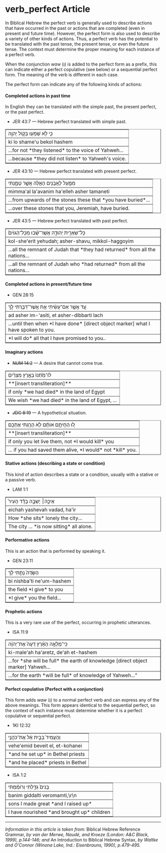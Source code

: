 # verb_perfect Article
In Biblical Hebrew the perfect verb is generally used to describe actions that have occurred in the past or actions that are completed (even in present and future time).  However, the perfect form is also used to describe a variety of other kinds of actions.  Thus, a perfect verb has the potential to be translated with the past tense, the present tense, or even the future tense.  The context must determine the proper meaning for each instance of a perfect verb.

When the conjunction *waw* (וְ) is added to the perfect form as a prefix, this can indicate either a perfect copulative (see below) or a sequential perfect form. The meaning of the verb is different in each case.  

The perfect form can indicate any of the following kinds of actions:

#### Completed actions in past time
In English they can be translated with the simple past, the present perfect, or the past perfect.

* JER 43:7 — Hebrew perfect translated with simple past.
<table border="1" class="docutils">
<colgroup>
<col width="100%" />
</colgroup>
<tbody valign="top">
<tr class="row-odd"><td>כִּ֛י לֹ֥א שָׁמְע֖וּ בְּק֣וֹל יְהוָ֑ה</td>
</tr>
<tr class="row-even"><td>ki lo shame'u bekol hashem</td>
</tr>
<tr class="row-odd"><td>...for not *they listened* to the voice of Yahweh...</td>
</tr>
<tr class="row-even"><td>...because *they did not listen* to Yahweh's voice.</td>
</tr>
</tbody>
</table>

* JER 43:10 — Hebrew perfect translated with present perfect.
<table border="1" class="docutils">
<colgroup>
<col width="100%" />
</colgroup>
<tbody valign="top">
<tr class="row-odd"><td>מִמַּ֛עַל לָאֲבָנִ֥ים הָאֵ֖לֶּה אֲשֶׁ֣ר טָמָ֑נְתִּי</td>
</tr>
<tr class="row-even"><td>mimma'al la'avanim ha'elleh asher tamaneti</td>
</tr>
<tr class="row-odd"><td>...from upwards of the stones these that *you have buried*...</td>
</tr>
<tr class="row-even"><td>...over these stones that you, Jeremiah, have buried.</td>
</tr>
</tbody>
</table>

* JER 43:5 — Hebrew perfect translated with past perfect.
<table border="1" class="docutils">
<colgroup>
<col width="100%" />
</colgroup>
<tbody valign="top">
<tr class="row-odd"><td>כָּל־שְׁאֵרִ֣ית יְהוּדָ֑ה אֲשֶׁר־שָׁ֗בוּ מִכָּל־הַגּוֹיִם֙</td>
</tr>
<tr class="row-even"><td>kol-she'erit yehudah; asher-shavu, mikkol-haggoyim</td>
</tr>
<tr class="row-odd"><td>...all the remnant of Judah that *they had returned* from all the nations...</td>
</tr>
<tr class="row-even"><td>...all the remnant of Judah who *had returned* from all the nations...</td>
</tr>
</tbody>
</table>

#### Completed actions in present/future time

* GEN 28:15
<table border="1" class="docutils">
<colgroup>
<col width="100%" />
</colgroup>
<tbody valign="top">
<tr class="row-odd"><td>עַ֚ד אֲשֶׁ֣ר אִם־עָשִׂ֔יתִי אֵ֥ת אֲשֶׁר־דִּבַּ֖רְתִּי לָֽךְ</td>
</tr>
<tr class="row-even"><td>ad asher im-'asiti, et asher-dibbarti lach</td>
</tr>
<tr class="row-odd"><td>...until then when *I have done* [direct object marker] what I have spoken to you.</td>
</tr>
<tr class="row-even"><td>*I will do* all that I have promised to you..</td>
</tr>
</tbody>
</table>

#### Imaginary actions

* ~~NUM 14:2~~ — A desire that cannot come true.
<table border="1" class="docutils">
<colgroup>
<col width="100%" />
</colgroup>
<tbody valign="top">
<tr class="row-odd"><td>לוּ־מַ֙תְנוּ֙ בְּאֶ֣רֶץ מִצְרַ֔יִם</td>
</tr>
<tr class="row-even"><td>**[insert transliteration]**</td>
</tr>
<tr class="row-odd"><td>if only *we had died* in the land of Egypt</td>
</tr>
<tr class="row-even"><td>We wish *we had died* in the land of Egypt, ...</td>
</tr>
</tbody>
</table>

* ~~JDG 8:19~~ — A hypothetical situation.
<table border="1" class="docutils">
<colgroup>
<col width="100%" />
</colgroup>
<tbody valign="top">
<tr class="row-odd"><td>ל֚וּ הַחֲיִתֶ֣ם אוֹתָ֔ם לֹ֥א הָרַ֖גְתִּי אֶתְכֶֽם׃</td>
</tr>
<tr class="row-even"><td>**[insert transliteration]**</td>
</tr>
<tr class="row-odd"><td>if only you let live them, not *I would kill* you</td>
</tr>
<tr class="row-even"><td>... if you had saved them alive, *I would* not *kill* you.</td>
</tr>
</tbody>
</table>

#### Stative actions (describing a state or condition)
This kind of action describes a state or a condition, usually with a stative or a passive verb.

* LAM 1:1
<table border="1" class="docutils">
<colgroup>
<col width="100%" />
</colgroup>
<tbody valign="top">
<tr class="row-odd"><td>אֵיכָ֣ה׀ יָשְׁבָ֣ה בָדָ֗ד הָעִיר֙</td>
</tr>
<tr class="row-even"><td>eichah yashevah vadad, ha'ir</td>
</tr>
<tr class="row-odd"><td>How *she sits* lonely the city...</td>
</tr>
<tr class="row-even"><td>The city ... *is now sitting* all alone.</td>
</tr>
</tbody>
</table>

#### Performative actions
This is an action that is performed by speaking it.

* GEN 23:11
<table border="1" class="docutils">
<colgroup>
<col width="100%" />
</colgroup>
<tbody valign="top">
<tr class="row-odd"><td>הַשָּׂדֶה֙ נָתַ֣תִּי לָ֔ךְ</td>
</tr>
<tr class="row-even"><td>bi nishba'ti ne'um-hashem</td>
</tr>
<tr class="row-odd"><td>the field *I give* to you</td>
</tr>
<tr class="row-even"><td>*I give* you the field...</td>
</tr>
</tbody>
</table>

#### Prophetic actions
This is a very rare use of the perfect, occurring in prophetic utterances.

* ISA 11:9
<table border="1" class="docutils">
<colgroup>
<col width="100%" />
</colgroup>
<tbody valign="top">
<tr class="row-odd"><td>כִּֽי־מָלְאָ֣ה הָאָ֗רֶץ דֵּעָה֙ אֶת־יְהוָ֔ה</td>
</tr>
<tr class="row-even"><td>ki-male'ah ha'aretz, de'ah et-hashem</td>
</tr>
<tr class="row-odd"><td>...for *she will be full* the earth of knowledge [direct object marker] Yahweh...</td>
</tr>
<tr class="row-even"><td>...for the earth *will be full* of knowledge of Yahweh..."</td>
</tr>
</tbody>
</table>

#### Perfect copulative (Perfect with a conjunction)
This form adds *waw* (וְ) to a normal perfect verb and can express any of the above meanings. This form appears identical to the sequential perfect, so the context of each instance must determine whether it is a perfect copulative or sequential perfect.  

* 1KI 12:32
<table border="1" class="docutils">
<colgroup>
<col width="100%" />
</colgroup>
<tbody valign="top">
<tr class="row-odd"><td>וְהֶעֱמִיד֙ בְּבֵ֣ית אֵ֔ל אֶת־כֹּהֲנֵ֥י</td>
</tr>
<tr class="row-even"><td>vehe'emid beveit el, et-kohanei</td>
</tr>
<tr class="row-odd"><td>*and he set up* in Bethel priests</td>
</tr>
<tr class="row-even"><td>*and he placed* priests in Bethel</td>
</tr>
</tbody>
</table>

* ISA 1:2
<table border="1" class="docutils">
<colgroup>
<col width="100%" />
</colgroup>
<tbody valign="top">
<tr class="row-odd"><td>בָּנִים֙ גִּדַּ֣לְתִּי וְרֹומַ֔מְתִּי</td>
</tr>
<tr class="row-even"><td>banim giddalti veromamti,\r\n</td>
</tr>
<tr class="row-odd"><td>sons I made great *and I raised up*</td>
</tr>
<tr class="row-even"><td>I have nourished *and brought up* children</td>
</tr>
</tbody>
</table>

--------------------------------------

*Information in this article is taken from:* Biblical Hebrew Reference Grammar, *by van der Merwe, Naudé, and Kroeze (London: A&C Black, 1999), p.144-146; and* An Introduction to Biblical Hebrew Syntax, *by Waltke and O'Connor (Winona Lake, Ind.: Eisenbrauns, 1990), p.479-495.*